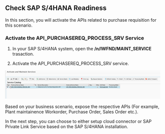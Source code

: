 ## Check SAP S/4HANA Readiness
In this section, you will activate the APIs related to purchase requisition for this scenario.

### Activate the API_PURCHASEREQ_PROCESS_SRV Service

1. In your SAP S/4HANA system, open the **/n/IWFND/MAINT_SERVICE** trasaction.

2. Activate the API_PURCHASEREQ_PROCESS_SRV service.

![Activate](./images/s4pr-service.png)

Based on your business scenario, expose the respective APIs (For example, Plant maintainence Workorder, Purchase Order, Sales Order etc.).

In the next step, you can choose to either setup cloud connector or SAP Private Link Service based on the SAP S/4HANA installation.